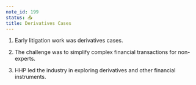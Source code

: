 ```yaml
---
note_id: 199
status: 📤
title: Derivatives Cases
---
```


1. Early litigation work was derivatives cases.

2. The challenge was to simplify complex financial transactions for non-experts.

3. HHP led the industry in exploring derivatives and other financial instruments. 